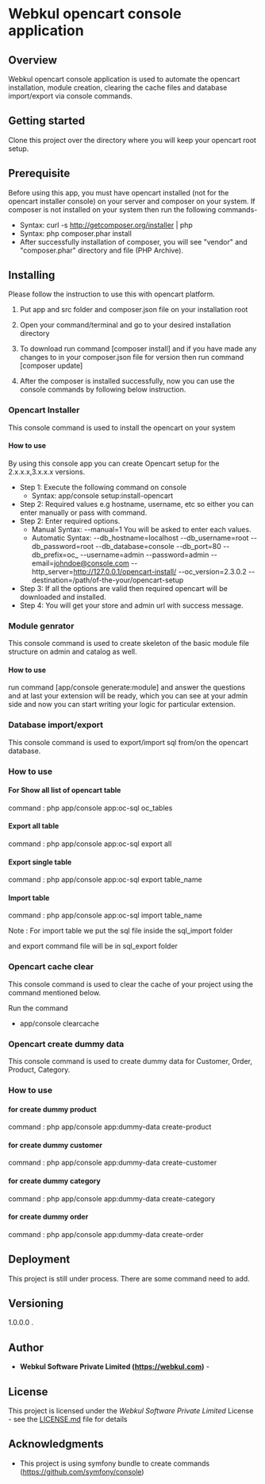 # Webkul opencart console application

## Overview

Webkul opencart console application is used to automate the opencart installation, module creation, clearing the cache files and database import/export via console commands.

## Getting started

Clone this project over the directory where you will keep your opencart root setup.

## Prerequisite

Before using this app, you must have opencart installed (not for the opencart installer console) on your server and composer on your system. If composer is not installed on your system then run the following commands-
- Syntax:  curl -s http://getcomposer.org/installer | php
- Syntax:  php composer.phar install
- After successfully installation of composer, you will see "vendor" and "composer.phar" directory and file (PHP Archive).


## Installing

Please follow the instruction to use this with opencart platform.

1) Put app and src folder and composer.json file on your installation root

2) Open your command/terminal and go to your desired installation directory

3) To download run command [composer install] and if you have made any changes to in your composer.json file for version then run command [composer update]

4) After the composer is installed successfully, now you can use the console commands by following below instruction.

### Opencart Installer
This console command is used to install the opencart on your system

#### How to use
By using this console app you can create Opencart setup for the 2.x.x.x,3.x.x.x versions.
- Step 1: Execute the following command on console
    - Syntax:  app/console setup:install-opencart
- Step 2: Required values e.g hostname, username, etc so either you can enter manually or pass with command.
- Step 2: Enter required options.
    - Manual Syntax:  --manual=1 You will be asked to enter each values.
    - Automatic Syntax: --db_hostname=localhost --db_username=root --db_password=root --db_database=console --db_port=80 --db_prefix=oc_ --username=admin --password=admin --email=johndoe@console.com  --http_server=http://127.0.0.1/opencart-install/ --oc_version=2.3.0.2 --destination=/path/of-the-your/opencart-setup
- Step 3: If all the options are valid then required opencart will be downloaded and installed.
- Step 4: You will get your store and admin url with success message.

### Module genrator

This console command is used to create skeleton of the basic module file structure on admin and catalog as well.

#### How to use
 run command [app/console generate:module] and answer the questions and at last your extension will be ready, which you can see at your admin side and now you can start writing your logic for particular extension.

### Database import/export

This console command is used to export/import sql from/on the opencart database.

### How to use

 #### For Show all list of opencart table

 command : php app/console app:oc-sql oc_tables

 #### Export all table

 command  : php app/console app:oc-sql export all

 #### Export single table

 command  : php app/console app:oc-sql export table_name

 #### Import table

 command  : php app/console app:oc-sql import table_name

 Note : For import table we put the sql file inside the sql_import folder

 and export command file will be in sql_export folder

### Opencart cache clear

 This console command is used to clear the cache of your project using the command mentioned below.

 Run the command
   - app/console clearcache

### Opencart create dummy data

 This console command is used to create dummy data for Customer, Order, Product, Category.

### How to use

 #### for create dummy product
 command : php app/console app:dummy-data create-product

 #### for create dummy customer
 command  : php app/console app:dummy-data create-customer

 #### for create dummy category
 command  : php app/console app:dummy-data create-category

 #### for create dummy order
 command  : php app/console app:dummy-data create-order

## Deployment
This project is still under process. There are some command need to add.


## Versioning
1.0.0.0
.

## Author
* **Webkul Software Private Limited (https://webkul.com)** -

## License

This project is licensed under the *Webkul Software Private Limited* License - see the [LICENSE.md](https://store.webkul.com/license.html) file for details

## Acknowledgments

* This project is using symfony bundle to create commands (https://github.com/symfony/console)
